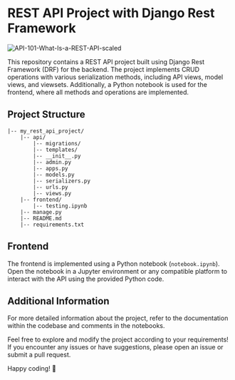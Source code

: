 # REST API Project with Django Rest Framework
![API-101-What-Is-a-REST-API-scaled](https://github.com/vipulghadi/API-request-using-DRF/assets/99540970/2620903b-9bc1-4b57-a485-900fd9d5478a)


This repository contains a REST API project built using Django Rest Framework (DRF) for the backend. The project implements CRUD operations with various serialization methods, including API views, model views, and viewsets. Additionally, a Python notebook is used for the frontend, where all methods and operations are implemented.

## Project Structure

```plaintext
|-- my_rest_api_project/
    |-- api/
        |-- migrations/
        |-- templates/
        |-- __init__.py
        |-- admin.py
        |-- apps.py
        |-- models.py
        |-- serializers.py
        |-- urls.py
        |-- views.py
    |-- frontend/
        |-- testing.ipynb
    |-- manage.py
    |-- README.md
    |-- requirements.txt
```




## Frontend

The frontend is implemented using a Python notebook (`notebook.ipynb`). Open the notebook in a Jupyter environment or any compatible platform to interact with the API using the provided Python code.

## Additional Information

For more detailed information about the project, refer to the documentation within the codebase and comments in the notebooks.

Feel free to explore and modify the project according to your requirements! If you encounter any issues or have suggestions, please open an issue or submit a pull request.

Happy coding! 🚀
